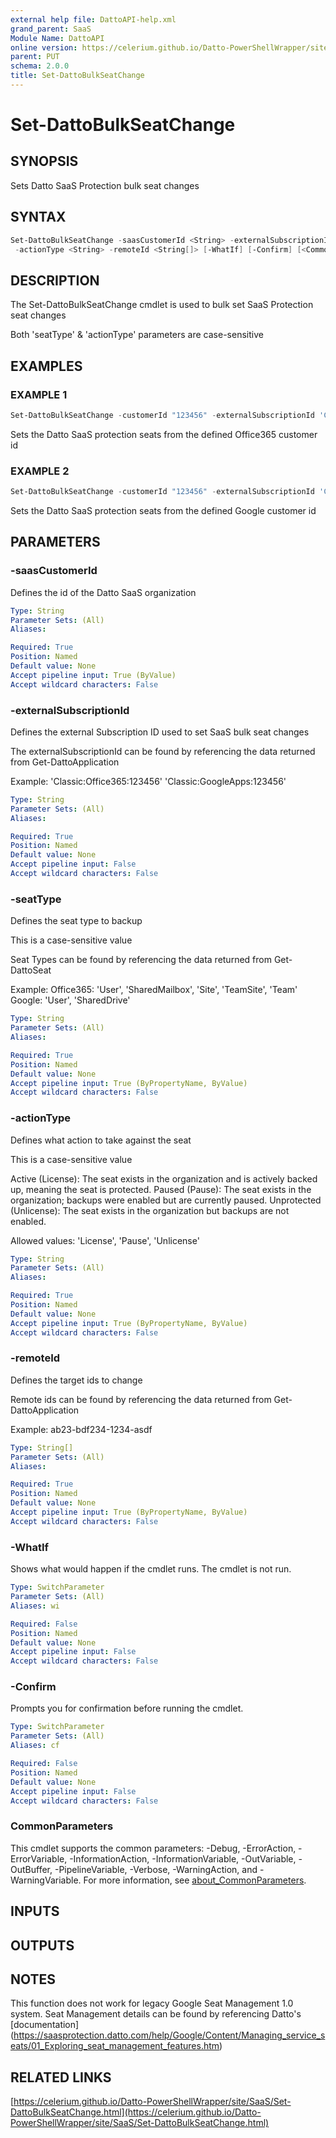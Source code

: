 ```yaml
---
external help file: DattoAPI-help.xml
grand_parent: SaaS
Module Name: DattoAPI
online version: https://celerium.github.io/Datto-PowerShellWrapper/site/SaaS/Set-DattoBulkSeatChange.html
parent: PUT
schema: 2.0.0
title: Set-DattoBulkSeatChange
---
```


# Set-DattoBulkSeatChange

## SYNOPSIS
Sets Datto SaaS Protection bulk seat changes

## SYNTAX

```powershell
Set-DattoBulkSeatChange -saasCustomerId <String> -externalSubscriptionId <String> -seatType <String>
 -actionType <String> -remoteId <String[]> [-WhatIf] [-Confirm] [<CommonParameters>]
```

## DESCRIPTION
The Set-DattoBulkSeatChange cmdlet is used to bulk set SaaS
Protection seat changes

Both 'seatType' & 'actionType' parameters are case-sensitive

## EXAMPLES

### EXAMPLE 1
```powershell
Set-DattoBulkSeatChange -customerId "123456" -externalSubscriptionId 'Classic:Office365:654321' -seatType "User" -actionType License -remoteId "ab23-bdf234-1234-asdf"
```

Sets the Datto SaaS protection seats from the defined Office365 customer id

### EXAMPLE 2
```powershell
Set-DattoBulkSeatChange -customerId "123456" -externalSubscriptionId 'Classic:GoogleApps:654321' -seatType "User" -actionType License -remoteId "ab23-bdf234-1234-asdf"
```

Sets the Datto SaaS protection seats from the defined Google customer id

## PARAMETERS

### -saasCustomerId
Defines the id of the Datto SaaS organization

```yaml
Type: String
Parameter Sets: (All)
Aliases:

Required: True
Position: Named
Default value: None
Accept pipeline input: True (ByValue)
Accept wildcard characters: False
```

### -externalSubscriptionId
Defines the external Subscription ID used to set SaaS bulk seat changes

The externalSubscriptionId can be found by referencing the data returned from Get-DattoApplication

Example:
    'Classic:Office365:123456'
    'Classic:GoogleApps:123456'

```yaml
Type: String
Parameter Sets: (All)
Aliases:

Required: True
Position: Named
Default value: None
Accept pipeline input: False
Accept wildcard characters: False
```

### -seatType
Defines the seat type to backup

This is a case-sensitive value

Seat Types can be found by referencing the data returned from Get-DattoSeat

Example:
    Office365: 'User', 'SharedMailbox', 'Site', 'TeamSite', 'Team'
    Google:    'User', 'SharedDrive'

```yaml
Type: String
Parameter Sets: (All)
Aliases:

Required: True
Position: Named
Default value: None
Accept pipeline input: True (ByPropertyName, ByValue)
Accept wildcard characters: False
```

### -actionType
Defines what action to take against the seat

This is a case-sensitive value

Active (License):           The seat exists in the organization and is actively backed up, meaning the seat is protected.
Paused (Pause):             The seat exists in the organization; backups were enabled but are currently paused.
Unprotected (Unlicense):    The seat exists in the organization but backups are not enabled.

Allowed values:
    'License', 'Pause', 'Unlicense'

```yaml
Type: String
Parameter Sets: (All)
Aliases:

Required: True
Position: Named
Default value: None
Accept pipeline input: True (ByPropertyName, ByValue)
Accept wildcard characters: False
```

### -remoteId
Defines the target ids to change

Remote ids can be found by referencing the data returned from Get-DattoApplication

Example:
    ab23-bdf234-1234-asdf

```yaml
Type: String[]
Parameter Sets: (All)
Aliases:

Required: True
Position: Named
Default value: None
Accept pipeline input: True (ByPropertyName, ByValue)
Accept wildcard characters: False
```

### -WhatIf
Shows what would happen if the cmdlet runs.
The cmdlet is not run.

```yaml
Type: SwitchParameter
Parameter Sets: (All)
Aliases: wi

Required: False
Position: Named
Default value: None
Accept pipeline input: False
Accept wildcard characters: False
```

### -Confirm
Prompts you for confirmation before running the cmdlet.

```yaml
Type: SwitchParameter
Parameter Sets: (All)
Aliases: cf

Required: False
Position: Named
Default value: None
Accept pipeline input: False
Accept wildcard characters: False
```

### CommonParameters
This cmdlet supports the common parameters: -Debug, -ErrorAction, -ErrorVariable, -InformationAction, -InformationVariable, -OutVariable, -OutBuffer, -PipelineVariable, -Verbose, -WarningAction, and -WarningVariable. For more information, see [about_CommonParameters](http://go.microsoft.com/fwlink/?LinkID=113216).

## INPUTS

## OUTPUTS

## NOTES
This function does not work for legacy Google Seat Management 1.0 system.
Seat Management details can be found by referencing Datto's \[documentation\](https://saasprotection.datto.com/help/Google/Content/Managing_service_seats/01_Exploring_seat_management_features.htm)

## RELATED LINKS

[https://celerium.github.io/Datto-PowerShellWrapper/site/SaaS/Set-DattoBulkSeatChange.html](https://celerium.github.io/Datto-PowerShellWrapper/site/SaaS/Set-DattoBulkSeatChange.html)

